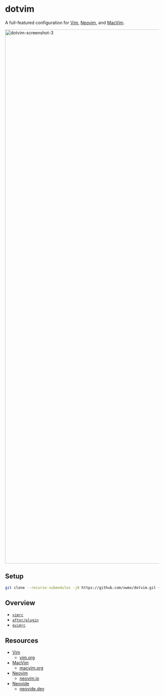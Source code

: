 # dotvim

A full-featured configuration for [Vim](https://www.vim.org/), [Neovim](https://neovim.io), and [MacVim](http://macvim-dev.github.io/macvim/).

<img width="1742" alt="dotvim-screenshot-3" src="https://user-images.githubusercontent.com/1246/106363288-775f6600-62dc-11eb-8d95-36219ffc49bf.png">

## Setup

```bash
git clone --recurse-submodules -j8 https://github.com/xwmx/dotvim.git ~/.vim
```
## Overview

- [`vimrc`](vimrc)
- [`after/plugin`](after/plugin)
- [`gvimrc`](gvimrc)

## Resources

- [Vim](https://github.com/vim/vim)
    - [vim.org](https://www.vim.org/)
- [MacVim](https://github.com/macvim-dev/macvim)
    - [macvim.org](https://macvim.org/)
- [Neovim](https://github.com/neovim/neovim)
    - [neovim.io](https://neovim.io/)
- [Neovide](https://github.com/neovide/neovide)
    - [neovide.dev](https://neovide.dev/)
